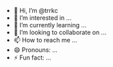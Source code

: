- 👋 Hi, I’m @trrkc
- 👀 I’m interested in ...
- 🌱 I’m currently learning ...
- 💞️ I’m looking to collaborate on ...
- 📫 How to reach me ...
- 😄 Pronouns: ...
- ⚡ Fun fact: ...

<!---
trrkc/trrkc is a ✨ special ✨ repository because its `README.md` (this file) appears on your GitHub profile.
You can click the Preview link to take a look at your changes.
--->
